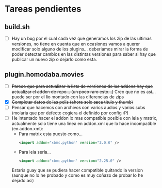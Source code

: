 # Tareas pendientes

## build.sh
 * [ ] Hay un bug por el cual cada vez que generamos los zip de las ultimas versiones, no tiene en cuenta que en ocasiones vamos a querer modificar solo alguno de los plugins... deberiamos mirar la forma de poder detectar cambios en las distintas versiones para saber si hay que publicar un nuevo zip o dejarlo como esta.

## plugin.homodaba.movies
 * [ ] ~~Parece que para actualizar la lista de versiones de los addons hay que actualizar el addon de repo... (un poco raro esto...)~~
        Creo que no es asi... puede ser por el lio montado con las diferencias de zips
 * [X] ~~Completar datos de las pelis (ahora solo saca titulo y thumb)~~
 * [ ] Pensar que hacemos con archivos con varios audios y varios subs (molaria que por defecto cogiera el definido por config :P)
 * [ ] He intentado hacer el addon lo mas compatible posible con leia y matrix, actualmente solo tiene una linea en addon.xml que lo hace incompatible (en addon.xml): 
    - Para matrix esta puesto como...
        ```xml
        <import addon="xbmc.python" version="3.0.0" />
        ```
    - Para leia seria...
        ```xml
        <import addon="xbmc.python" version="2.25.0" />
        ```
    Estaria guay que se pudiera hacer compatible quitando la version (aunque no lo he probado y como es muy coñazo de probar lo he dejado asi)

